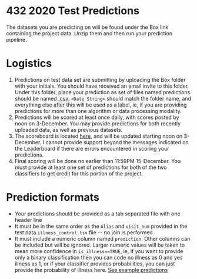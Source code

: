 # 432 2020 Test Predictions

The datasets you are predicting on will be found under the Box link containing the project data.  Unzip them and then run your prediction pipeline.

# Logistics

1.  Predictions on test data set are submitting by uploading the Box folder with your initials.  You should have received an email invite to this folder.  Under this folder, place your prediction as set of files named predictions should be named [<Date String><Ignored>.csv](prediction/01Dec2020-A.csv).  `<Date String>` should match the folder name, and everything else after this will be used as a label, ie, if you are providing predictions for more than one algorithm or data processing modality.
2.  Predictions will be scored at least once daily, with scores posted by noon on 3-December.  You may provide predictions for both recently uploaded data, as well as previous datasets.
3.  The scoreboard is located
    [here](https://amcdavid.github.io/Hackathon-432-2020/Leaderboard.html), and will be updated starting noon on 3-December.  I cannot provide support beyond the messages indicated on the Leaderboard if there are errors
    encountered in scoring your predictions.
4.  Final scoring will be done no earlier than 11:59PM 15-December.  You must provide at least one set of predictions for both of the two classifiers to get credit for this portion of the project.

# Prediction formats

*  Your predictions should be provided as a tab separated file with one header line
*  It must be in the same order as the `Alias` and `visit_num` provided in the test data `illness_control.tsv` file -- no join is performed
*  It must include a numeric column named `prediction`. Other columns can be included but will be ignored. Larger numeric values will be taken to mean more confidence in `is_illness==TRUE`, ie, if you want to provide only a binary classification then you can code no illness as 0 and yes illness as 1, or if your classifier provides probabilities, you can just provide the probability of illness here.  [See example predictions](prediction/01Dec2020-A.tsv)

